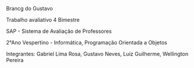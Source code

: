 Brancg do Gustavo

Trabalho avaliativo 4 Bimestre

SAP - Sistema de Avaliação de Professores

2°Ano Vespertino - Informática, Programação Orientada a Objetos

Integrantes: Gabriel Lima Rosa, Gustavo Neves, Luiz Guilherme, Wellington Pereira
